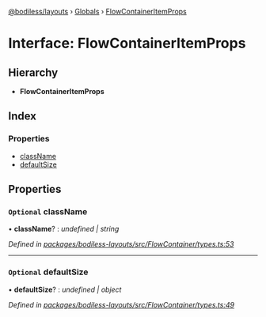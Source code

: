 [@bodiless/layouts](../README.md) › [Globals](../globals.md) › [FlowContainerItemProps](flowcontaineritemprops.md)

# Interface: FlowContainerItemProps

## Hierarchy

* **FlowContainerItemProps**

## Index

### Properties

* [className](flowcontaineritemprops.md#optional-classname)
* [defaultSize](flowcontaineritemprops.md#optional-defaultsize)

## Properties

### `Optional` className

• **className**? : *undefined | string*

*Defined in [packages/bodiless-layouts/src/FlowContainer/types.ts:53](https://github.com/johnsonandjohnson/Bodiless-JS/blob/635d7ca/packages/bodiless-layouts/src/FlowContainer/types.ts#L53)*

___

### `Optional` defaultSize

• **defaultSize**? : *undefined | object*

*Defined in [packages/bodiless-layouts/src/FlowContainer/types.ts:49](https://github.com/johnsonandjohnson/Bodiless-JS/blob/635d7ca/packages/bodiless-layouts/src/FlowContainer/types.ts#L49)*
